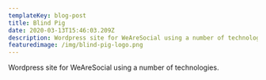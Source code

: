 ```yaml
---
templateKey: blog-post
title: Blind Pig
date: 2020-03-13T15:46:03.209Z
description: Wordpress site for WeAreSocial using a number of technologies.
featuredimage: /img/blind-pig-logo.png
---
```

Wordpress site for WeAreSocial using a number of technologies.
